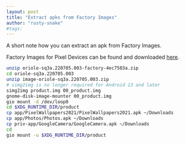 ```yaml
---
layout: post
title: "Extract apks from Factory Images"
author: "rusty-snake"
#tags:
---
```


A short note how you can extract an apk from Factory Images.

Factory Images for Pixel Devices can be found and downloaded
[here](https://developers.google.com/android/images).

~~~ bash
unzip oriole-sq3a.220705.003-factory-4ec7503a.zip
cd oriole-sq3a.220705.003
unzip image-oriole-sq3a.220705.003.zip
# simg2img is no longer required for Android 13 and later
simg2img product.img 00_product.img
gnome-disk-image-mounter 00_product.img
gio mount -d /dev/loop0
cd $XDG_RUNTIME_DIR/product
cp app/PixelWallpapers2021/PixelWallpapers2021.apk ~/Downloads
cp app/Photos/Photos.apk ~/Downloads
cp priv-app/GoogleCamera/GoogleCamera.apk ~/Downloads
cd
gio mount -u $XDG_RUNTIME_DIR/product
~~~


